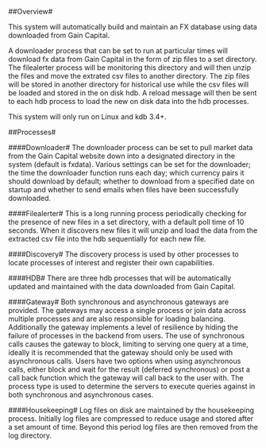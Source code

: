 ##Overview#

This system will automatically build and maintain an FX database using data downloaded from Gain Capital.

A downloader process that can be set to run at particular times will download fx data from Gain Capital in the form of zip files to a set directory.  The filealerter process will be monitoring this directory and will then unzip the files and move the extrated csv files to another directory.  The zip files will be stored in another directory for historical use while the csv files will be loaded and stored in the on disk hdb.  A reload message will then be sent to each hdb process to load the new on disk data into the hdb processes.

This system will only run on Linux and kdb 3.4+.

##Processes#

####Downloader#
The downloader process can be set to pull market data from the Gain Capital website down into a designated directory in the system (default is fxdata). Various settings can be set for the downloader; the time the downloader function runs each day; which currency pairs it should download by default; whether to download from a specified date on startup and whether to send emails when files have been successfully downloaded.

####Filealerter#
This is a long running process periodically checking for the presence of new files in a set directory, with a default poll time of 10 seconds.  When it discovers new files it will unzip and load the data from the extracted csv file into the hdb sequentially for each new file.

####Discovery#
The discovery process is used by other processes to locate processes of interest and register their own capabilities.

####HDB#
There are three hdb processes that will be automatically updated and maintained with the data downloaded from Gain Capital.

####Gateway#
Both synchronous and asynchronous gateways are provided. The gateways may access a single process or join data across multiple processes and are also responsible for loading balancing. Additionally the gateway implements a level of resilience by hiding the failure of processes in the backend from users. The use of synchronous calls causes the gateway to block, limiting to serving one query at a time, ideally it is recommended that the gateway should only be used with asynchronous calls. Users have two options when using asynchronous calls, either block and wait for the result (deferred synchronous) or post a call back function which the gateway will call back to the user with. The process type is used to determine the servers to execute queries against in both synchronous and asynchronous cases.

####Housekeeping#
Log files on disk are maintained by the housekeeping process. Initially log files are compressed to reduce usage and stored after a set amount of time. Beyond this period log files are then removed from the log directory.
